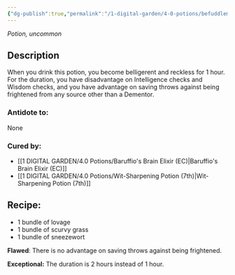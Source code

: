 ```yaml
---
{"dg-publish":true,"permalink":"/1-digital-garden/4-0-potions/befuddlement-draught-5th/","tags":["potion","yr5","uncommon"]}
---
```


*Potion, uncommon* 

## Description
When you drink this potion, you become belligerent and reckless for 1 hour. For the duration, you have disadvantage on Intelligence checks and Wisdom checks, and you have advantage on saving throws against being frightened from any source other than a Dementor.

### Antidote to: 
None

### Cured by:
- [[1 DIGITAL GARDEN/4.0 Potions/Baruffio's Brain Elixir (EC)\|Baruffio's Brain Elixir (EC)]]
- [[1 DIGITAL GARDEN/4.0 Potions/Wit-Sharpening Potion (7th)\|Wit-Sharpening Potion (7th)]]

## Recipe:

* 1 bundle of lovage
* 1 bundle of scurvy grass
* 1 bundle of sneezewort

**Flawed**:
There is no advantage on saving throws against being frightened.

**Exceptional:** 
The duration is 2 hours instead of 1 hour.